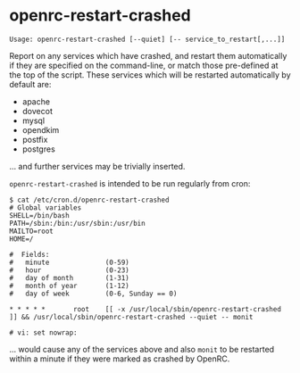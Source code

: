 # openrc-restart-crashed

```
Usage: openrc-restart-crashed [--quiet] [-- service_to_restart[,...]]
```

Report on any services which have crashed, and restart them automatically if
they are specified on the command-line, or match those pre-defined at the top
of the script.  These services which will be restarted automatically by default
are:

* apache
* dovecot
* mysql
* opendkim
* postfix
* postgres

... and further services may be trivially inserted.

`openrc-restart-crashed` is intended to be run regularly from cron:

```
$ cat /etc/cron.d/openrc-restart-crashed 
# Global variables
SHELL=/bin/bash
PATH=/sbin:/bin:/usr/sbin:/usr/bin
MAILTO=root
HOME=/

#  Fields:
#   minute              (0-59)
#   hour                (0-23)
#   day of month        (1-31)
#   month of year       (1-12)
#   day of week         (0-6, Sunday == 0)

* * * * *       root    [[ -x /usr/local/sbin/openrc-restart-crashed ]] && /usr/local/sbin/openrc-restart-crashed --quiet -- monit

# vi: set nowrap:
```

... would cause any of the services above and also `monit` to be restarted
within a minute if they were marked as crashed by OpenRC.
